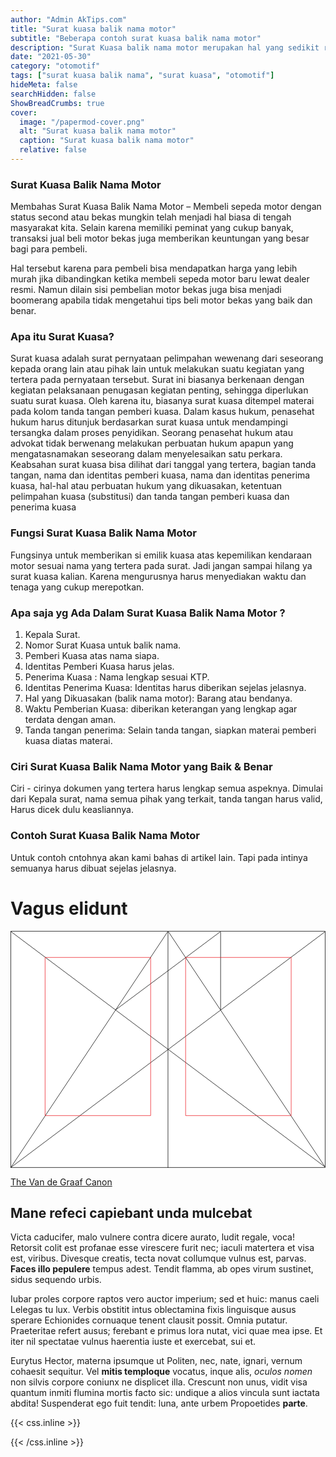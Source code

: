 ```yaml
---
author: "Admin AkTips.com"
title: "Surat kuasa balik nama motor"
subtitle: "Beberapa contoh surat kuasa balik nama motor" 
description: "Surat Kuasa balik nama motor merupakan hal yang sedikit ribet." 
date: "2021-05-30"
category: "otomotif"
tags: ["surat kuasa balik nama", "surat kuasa", "otomotif"]
hideMeta: false
searchHidden: false
ShowBreadCrumbs: true
cover:
  image: "/papermod-cover.png"
  alt: "Surat kuasa balik nama motor"
  caption: "Surat kuasa balik nama motor"
  relative: false
---
```


### Surat Kuasa Balik Nama Motor
Membahas Surat Kuasa Balik Nama Motor – Membeli sepeda motor dengan status second atau bekas mungkin telah menjadi hal biasa di tengah masyarakat kita. Selain karena memiliki peminat yang cukup banyak, transaksi jual beli motor bekas juga memberikan keuntungan yang besar bagi para pembeli.

Hal tersebut karena para pembeli bisa mendapatkan harga yang lebih murah jika dibandingkan ketika membeli sepeda motor baru lewat dealer resmi. Namun dilain sisi pembelian motor bekas juga bisa menjadi boomerang apabila tidak mengetahui tips beli motor bekas yang baik dan benar.




<!--more-->
### Apa itu Surat Kuasa?

Surat kuasa adalah surat pernyataan pelimpahan wewenang dari seseorang kepada orang lain atau pihak lain untuk melakukan suatu kegiatan yang tertera pada pernyataan tersebut. Surat ini biasanya berkenaan dengan kegiatan pelaksanaan penugasan kegiatan penting, sehingga diperlukan suatu surat kuasa. Oleh karena itu, biasanya surat kuasa ditempel materai pada kolom tanda tangan pemberi kuasa. Dalam kasus hukum, penasehat hukum harus ditunjuk berdasarkan surat kuasa untuk mendampingi tersangka dalam proses penyidikan. Seorang penasehat hukum atau advokat tidak berwenang melakukan perbuatan hukum apapun yang mengatasnamakan seseorang dalam menyelesaikan satu perkara. Keabsahan surat kuasa bisa dilihat dari tanggal yang tertera, bagian tanda tangan, nama dan identitas pemberi kuasa, nama dan identitas penerima kuasa, hal-hal atau perbuatan hukum yang dikuasakan, ketentuan pelimpahan kuasa (substitusi) dan tanda tangan pemberi kuasa dan penerima kuasa

### Fungsi Surat Kuasa Balik Nama Motor

Fungsinya untuk memberikan si emilik kuasa atas kepemilikan kendaraan motor sesuai nama yang tertera pada surat. Jadi jangan sampai hilang ya surat kuasa kalian. Karena mengurusnya harus menyediakan waktu dan tenaga yang cukup merepotkan.


### Apa saja yg Ada Dalam Surat Kuasa Balik Nama Motor ?
1. Kepala Surat.
2. Nomor Surat Kuasa untuk balik nama.
3. Pemberi Kuasa atas nama siapa.
4. Identitas Pemberi Kuasa harus jelas.
5. Penerima Kuasa : Nama lengkap sesuai KTP.
6. Identitas Penerima Kuasa: Identitas harus diberikan sejelas jelasnya.
7. Hal yang Dikuasakan (balik nama motor): Barang atau bendanya.
8. Waktu Pemberian Kuasa: diberikan keterangan yang lengkap agar terdata dengan aman.
9. Tanda tangan penerima: Selain tanda tangan, siapkan materai pemberi kuasa diatas materai.

### Ciri Surat Kuasa Balik Nama Motor yang Baik & Benar

Ciri - cirinya dokumen yang tertera harus lengkap semua aspeknya. Dimulai dari Kepala surat, nama semua pihak yang terkait, tanda tangan harus valid, Harus dicek dulu keasliannya.

### Contoh Surat Kuasa Balik Nama Motor

Untuk contoh cntohnya akan kami bahas di artikel lain. Tapi pada intinya semuanya harus dibuat sejelas jelasnya.


# Vagus elidunt

<svg class="canon" xmlns="http://www.w3.org/2000/svg" overflow="visible" viewBox="0 0 496 373" height="373" width="496"><g fill="none"><path stroke="#000" stroke-width=".75" d="M.599 372.348L495.263 1.206M.312.633l494.95 370.853M.312 372.633L247.643.92M248.502.92l246.76 370.566M330.828 123.869V1.134M330.396 1.134L165.104 124.515"></path><path stroke="#ED1C24" stroke-width=".75" d="M275.73 41.616h166.224v249.05H275.73zM54.478 41.616h166.225v249.052H54.478z"></path><path stroke="#000" stroke-width=".75" d="M.479.375h495v372h-495zM247.979.875v372"></path><ellipse cx="498.729" cy="177.625" rx=".75" ry="1.25"></ellipse><ellipse cx="247.229" cy="377.375" rx=".75" ry="1.25"></ellipse></g></svg>

[The Van de Graaf Canon](https://en.wikipedia.org/wiki/Canons_of_page_construction#Van_de_Graaf_canon)

## Mane refeci capiebant unda mulcebat

Victa caducifer, malo vulnere contra dicere aurato, ludit regale, voca! Retorsit colit est profanae esse virescere furit nec; iaculi matertera et visa est, viribus. Divesque creatis, tecta novat collumque vulnus est, parvas. **Faces illo pepulere** tempus adest. Tendit flamma, ab opes virum sustinet, sidus sequendo urbis.

Iubar proles corpore raptos vero auctor imperium; sed et huic: manus caeli Lelegas tu lux. Verbis obstitit intus oblectamina fixis linguisque ausus sperare Echionides cornuaque tenent clausit possit. Omnia putatur. Praeteritae refert ausus; ferebant e primus lora nutat, vici quae mea ipse. Et iter nil spectatae vulnus haerentia iuste et exercebat, sui et.

Eurytus Hector, materna ipsumque ut Politen, nec, nate, ignari, vernum cohaesit sequitur. Vel **mitis temploque** vocatus, inque alis, _oculos nomen_ non silvis corpore coniunx ne displicet illa. Crescunt non unus, vidit visa quantum inmiti flumina mortis facto sic: undique a alios vincula sunt iactata abdita! Suspenderat ego fuit tendit: luna, ante urbem Propoetides **parte**.

{{< css.inline >}}

<style>
.canon { background: white; width: 100%; height: auto; }
</style>

{{< /css.inline >}}
